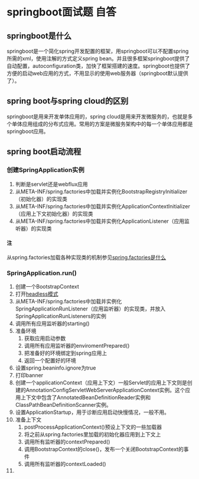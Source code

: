 # springboot面试题 自答

## springboot是什么

springboot是一个简化spring开发配置的框架，用springboot可以不配置spring所需的xml，使用注解的方式定义spring bean。并且很多框架springboot提供了自动配置，autoconfiguration类，加快了框架搭建的速度。springboot也提供了方便的启动web应用的方式，不用显示的使用web服务器（springboot默认提供了）。

## spring boot与spring cloud的区别

springboot是用来开发单体应用的，spring cloud是用来开发微服务的，也就是多个单体应用组成的分布式应用。常用的方案是微服务架构中的每一个单体应用都是springboot应用。

## spring boot启动流程

### 创建SpringApplication实例

1. 判断是servlet还是webflux应用
2. 从META-INF/spring.factories中加载并实例化BootstrapRegistryInitializer（初始化器）的实现类
3. 从META-INF/spring.factories中加载并实例化ApplicationContextInitializer（应用上下文初始化器）的实现类
4. 从META-INF/spring.factories中加载并实例化ApplicationListener（应用监听器）的实现类

#### 注

从spring.factories加载各种实现类的机制参见[spring.factories是什么](./spring.factories是什么.md)

### SpringApplication.run()

1. 创建一个BootstrapContext
2. 打开[headless模式](./springboot问答.md)
3. 从META-INF/spring.factories中加载并实例化SpringApplicationRunListener（应用监听器）的实现类，并放入SpringApplicationRunListeners的实例
4. 调用所有应用监听器的starting()
5. 准备环境
   1. 获取应用启动参数
   2. 调用所有应用监听器的enviromentPrepared()
   3. 把准备好的环境绑定到spring应用上
   4. 返回一个配置好的环境
6. 设置spring.beaninfo.ignore为true
7. 打印banner
8. 创建一个applicationContext（应用上下文）一般Servlet的应用上下文则是创建的AnnotationConfigServletWebServerApplicationContext实例。这个应用上下文中包含了AnnotatedBeanDefinitionReader实例和ClassPathBeanDefinitionScanner实例。
9. 设置ApplicationStartup，用于诊断应用启动快慢情况，一般不用。
10. 准备上下文
    1. postProcessApplicationContext()预设上下文的一些加载器
    2. 将之前从spring.factories里加载的初始化器应用到上下文上
    3. 调用所有监听器的contextPrepared()
    4. 调用BootstrapContext的close()，发布一个关闭BootstrapContext的事件
    5. 调用所有监听器的contextLoaded()
11.
